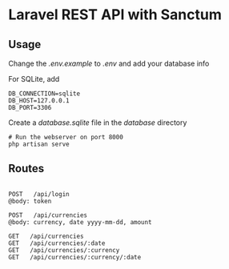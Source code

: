 # Laravel REST API with Sanctum

## Usage

Change the *.env.example* to *.env* and add your database info

For SQLite, add

```
DB_CONNECTION=sqlite
DB_HOST=127.0.0.1
DB_PORT=3306
```

Create a _database.sqlite_ file in the _database_ directory

```
# Run the webserver on port 8000
php artisan serve
```

## Routes

```

POST   /api/login
@body: token

POST   /api/currencies
@body: currency, date yyyy-mm-dd, amount 

GET   /api/currencies
GET   /api/currencies/:date
GET   /api/currencies/:currency
GET   /api/currencies/:currency/:date

```
